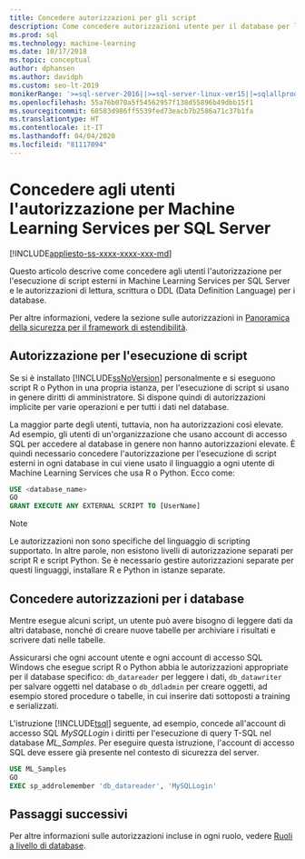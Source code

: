 ```yaml
---
title: Concedere autorizzazioni per gli script
description: Come concedere autorizzazioni utente per il database per l'esecuzione di script R e Python in Machine Learning Services per SQL Server.
ms.prod: sql
ms.technology: machine-learning
ms.date: 10/17/2018
ms.topic: conceptual
author: dphansen
ms.author: davidph
ms.custom: seo-lt-2019
monikerRange: '>=sql-server-2016||>=sql-server-linux-ver15||=sqlallproducts-allversions'
ms.openlocfilehash: 55a76b070a5f54562957f138d55896b49dbb15f1
ms.sourcegitcommit: 68583d986ff5539fed73eacb7b2586a71c37b1fa
ms.translationtype: HT
ms.contentlocale: it-IT
ms.lasthandoff: 04/04/2020
ms.locfileid: "81117094"
---
```

# <a name="give-users-permission-to-sql-server-machine-learning-services"></a>Concedere agli utenti l'autorizzazione per Machine Learning Services per SQL Server
[!INCLUDE[appliesto-ss-xxxx-xxxx-xxx-md](../../includes/appliesto-ss-xxxx-xxxx-xxx-md.md)]

Questo articolo descrive come concedere agli utenti l'autorizzazione per l'esecuzione di script esterni in Machine Learning Services per SQL Server e le autorizzazioni di lettura, scrittura o DDL (Data Definition Language) per i database.

Per altre informazioni, vedere la sezione sulle autorizzazioni in [Panoramica della sicurezza per il framework di estendibilità](../../machine-learning/concepts/security.md#permissions).

<a name="permissions-external-script"></a>

## <a name="permission-to-run-scripts"></a>Autorizzazione per l'esecuzione di script

Se si è installato [!INCLUDE[ssNoVersion](../../includes/ssnoversion-md.md)] personalmente e si eseguono script R o Python in una propria istanza, per l'esecuzione di script si usano in genere diritti di amministratore. Si dispone quindi di autorizzazioni implicite per varie operazioni e per tutti i dati nel database.

La maggior parte degli utenti, tuttavia, non ha autorizzazioni così elevate. Ad esempio, gli utenti di un'organizzazione che usano account di accesso SQL per accedere al database in genere non hanno autorizzazioni elevate. È quindi necessario concedere l'autorizzazione per l'esecuzione di script esterni in ogni database in cui viene usato il linguaggio a ogni utente di Machine Learning Services che usa R o Python. Ecco come:

```sql
USE <database_name>
GO
GRANT EXECUTE ANY EXTERNAL SCRIPT TO [UserName]
```

> [!NOTE]
> Le autorizzazioni non sono specifiche del linguaggio di scripting supportato. In altre parole, non esistono livelli di autorizzazione separati per script R e script Python. Se è necessario gestire autorizzazioni separate per questi linguaggi, installare R e Python in istanze separate.

<a name="permissions-db"></a> 

## <a name="grant-databases-permissions"></a>Concedere autorizzazioni per i database

Mentre esegue alcuni script, un utente può avere bisogno di leggere dati da altri database, nonché di creare nuove tabelle per archiviare i risultati e scrivere dati nelle tabelle.

Assicurarsi che ogni account utente e ogni account di accesso SQL Windows che esegue script R o Python abbia le autorizzazioni appropriate per il database specifico: `db_datareader` per leggere i dati, `db_datawriter` per salvare oggetti nel database o `db_ddladmin` per creare oggetti, ad esempio stored procedure o tabelle, in cui inserire dati sottoposti a training e serializzati.

L'istruzione [!INCLUDE[tsql](../../includes/tsql-md.md)] seguente, ad esempio, concede all'account di accesso SQL *MySQLLogin* i diritti per l'esecuzione di query T-SQL nel database *ML_Samples*. Per eseguire questa istruzione, l'account di accesso SQL deve essere già presente nel contesto di sicurezza del server.

```sql
USE ML_Samples
GO
EXEC sp_addrolemember 'db_datareader', 'MySQLLogin'
```

## <a name="next-steps"></a>Passaggi successivi

Per altre informazioni sulle autorizzazioni incluse in ogni ruolo, vedere [Ruoli a livello di database](../../relational-databases/security/authentication-access/database-level-roles.md).